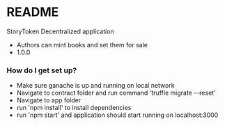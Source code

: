 # README #

StoryToken Decentralized application


* Authors can mint books and set them for sale
* 1.0.0

### How do I get set up? ###

* Make sure ganache is up and running on local network
* Navigate to contract folder and run command 'truffle migrate --reset'
* Navigate to app folder
* run 'npm install' to install dependencies
* run 'npm start' and application should start running on localhost:3000

